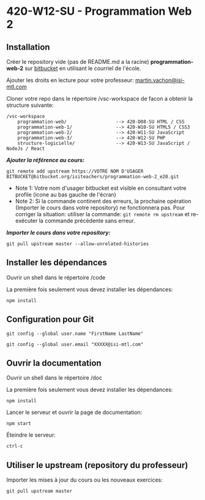 # 420-W12-SU - Programmation Web 2

## Installation

Créer le repository vide (pas de README.md a la racine) **programmation-web-2** sur [bitbucket](https://bitbucket.org/) en utilisant le courriel de l'école.

Ajouter les droits en lecture pour votre professeur: martin.vachon@isi-mtl.com

Cloner votre repo dans le répertoire /vsc-workspace de facon a obtenir la structure suivante:

```
/vsc-workspace
    programmation-web/                  --> 420-D08-SU HTML / CSS
    programmation-web-1/                --> 420-W10-SU HTML5 / CSS3
    programmation-web-2/                --> 420-W11-SU JavaScript
    programmation-web-3/                --> 420-W12-SU PHP
    structure-logicielle/               --> 420-W13-SU JavaScript / NodeJs / React
```

***Ajouter la référence au cours:***

`git remote add upstream https://VOTRE NOM D'USAGER BITBUCKET@bitbucket.org/isiteachers/programmation-web-2_e20.git`

- Note 1: Votre nom d'usager bitbucket est visible en consultant votre profile (icone au bas gauche de l'écran)
- Note 2: Si la commande continent des erreurs, la prochaine opération (Importer le cours dans votre repository) ne fonctionnera pas. Pour corriger la situation: utiliser la commande: `git remote rm upstream` et re-exécuter la commande précédente sans erreur.

***Importer le cours dans votre repository:***

`git pull upstream master --allow-unrelated-histories`

## Installer les dépendances

Ouvrir un shell dans le répertoire /code

La première fois seulement vous devez installer les dépendances:

`npm install`

## Configuration pour Git

`git config --global user.name "FirstName LastName"`

`git config --global user.email "XXXXX@isi-mtl.com"`

## Ouvrir la documentation

Ouvrir un shell dans le répertoire /doc

La première fois seulement vous devez installer les dépendances:

`npm install`

Lancer le serveur et ouvrir la page de documentation:

`npm start`

Éteindre le serveur:

`ctrl-c`

## Utiliser le upstream (repository du professeur)

Importer les mises à jour du cours ou les nouveaux exercices:

`git pull upstream master`

